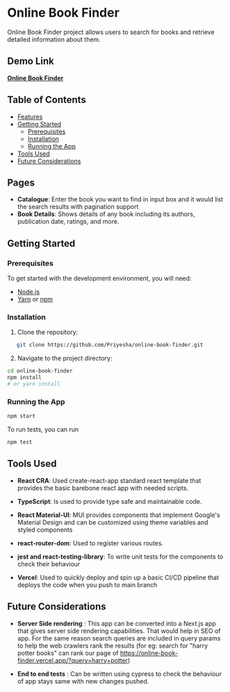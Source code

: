 # Online Book Finder

Online Book Finder project  allows users to search for books and retrieve detailed information about them.

## Demo Link

**[Online Book Finder](https://online-book-finder.vercel.app/)**
## Table of Contents

- [Features](#features)
- [Getting Started](#getting-started)
  - [Prerequisites](#prerequisites)
  - [Installation](#installation)
  - [Running the App](#running-the-app)
- [Tools Used](#tools-used)
- [Future Considerations](#future-considerations)


## Pages

- **Catalogue**: Enter the book you want to find in input box and it would list the search results with pagination support
- **Book Details**: Shows details of any book including its authors, publication date, ratings, and more.

## Getting Started

### Prerequisites

To get started with the development environment, you will need:

- [Node.js](https://nodejs.org/)
- [Yarn](https://yarnpkg.com/) or [npm](https://www.npmjs.com/)

### Installation

1. Clone the repository:

```bash
   git clone https://github.com/Priyesha/online-book-finder.git
```

2. Navigate to the project directory:

```bash
cd online-book-finder
npm install
# or yarn install
```

### Running the App

```bash
npm start
```

To run tests, you can run

```bash
npm test
```

## Tools Used

- **React CRA**: Used create-react-app standard react template that provides the basic barebone react app with needed scripts.
  
- **TypeScript**: Is used to provide type safe and maintainable code.
  
- **React Material-UI**: MUI provides components that implement Google's Material Design and can be customized using theme variables and styled components

- **react-router-dom**: Used to register various routes.

- **jest and react-testing-library**: To write unit tests for the components to check their behaviour

- **Vercel**: Used to quickly deploy and spin up a basic CI/CD pipeline that deploys the code when you push to main branch

## Future Considerations

- **Server Side rendering** : This app can be converted into a Next.js app that gives server side rendering capabilities. That would help in SEO of app. For the same reason search queries are included in query params to help the web crawlers rank the results (for eg: search for "harry potter books" can rank our page of https://online-book-finder.vercel.app/?query=harry+potter)

- **End to end tests** : Can be written using cypress to check the behaviour of app stays same with new changes pushed.
